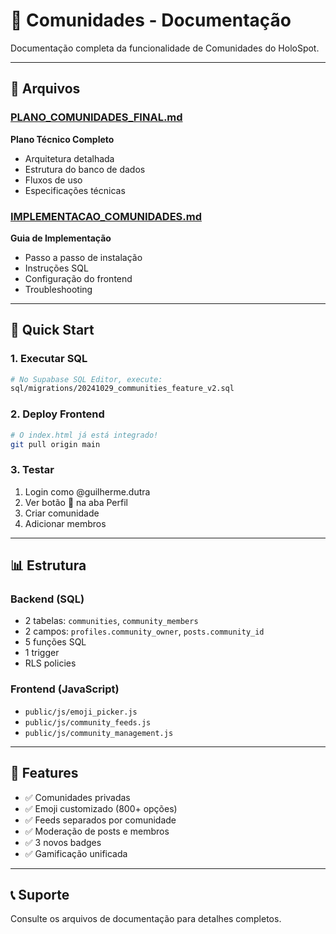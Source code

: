 # 🏢 Comunidades - Documentação

Documentação completa da funcionalidade de Comunidades do HoloSpot.

---

## 📁 Arquivos

### [PLANO_COMUNIDADES_FINAL.md](./PLANO_COMUNIDADES_FINAL.md)
**Plano Técnico Completo**
- Arquitetura detalhada
- Estrutura do banco de dados
- Fluxos de uso
- Especificações técnicas

### [IMPLEMENTACAO_COMUNIDADES.md](./IMPLEMENTACAO_COMUNIDADES.md)
**Guia de Implementação**
- Passo a passo de instalação
- Instruções SQL
- Configuração do frontend
- Troubleshooting

---

## 🚀 Quick Start

### 1. Executar SQL
```bash
# No Supabase SQL Editor, execute:
sql/migrations/20241029_communities_feature_v2.sql
```

### 2. Deploy Frontend
```bash
# O index.html já está integrado!
git pull origin main
```

### 3. Testar
1. Login como @guilherme.dutra
2. Ver botão 🏢 na aba Perfil
3. Criar comunidade
4. Adicionar membros

---

## 📊 Estrutura

### Backend (SQL)
- 2 tabelas: `communities`, `community_members`
- 2 campos: `profiles.community_owner`, `posts.community_id`
- 5 funções SQL
- 1 trigger
- RLS policies

### Frontend (JavaScript)
- `public/js/emoji_picker.js`
- `public/js/community_feeds.js`
- `public/js/community_management.js`

---

## 🎯 Features

- ✅ Comunidades privadas
- ✅ Emoji customizado (800+ opções)
- ✅ Feeds separados por comunidade
- ✅ Moderação de posts e membros
- ✅ 3 novos badges
- ✅ Gamificação unificada

---

## 📞 Suporte

Consulte os arquivos de documentação para detalhes completos.


